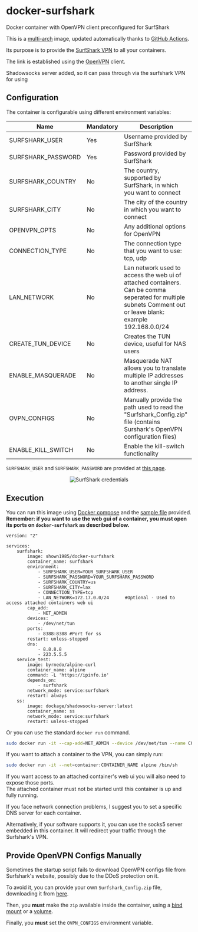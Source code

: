 # docker-surfshark

Docker container with OpenVPN client preconfigured for SurfShark

This is a [multi-arch](https://medium.com/gft-engineering/docker-why-multi-arch-images-matters-927397a5be2e) image, updated automatically thanks to [GitHub Actions](https://github.com/features/actions).

Its purpose is to provide the [SurfShark VPN](https://surfshark.com/) to all your containers. 

The link is established using the [OpenVPN](https://openvpn.net/) client.

Shadowsocks server added, so it can pass through via the surfshark VPN for using

## Configuration

The container is configurable using different environment variables:

| Name | Mandatory | Description |
|------|-----------|-------------|
|SURFSHARK_USER|Yes|Username provided by SurfShark|
|SURFSHARK_PASSWORD|Yes|Password provided by SurfShark|
|SURFSHARK_COUNTRY|No|The country, supported by SurfShark, in which you want to connect|
|SURFSHARK_CITY|No|The city of the country in which you want to connect|
|OPENVPN_OPTS|No|Any additional options for OpenVPN|
|CONNECTION_TYPE|No|The connection type that you want to use: tcp, udp|
|LAN_NETWORK|No|Lan network used to access the web ui of attached containers. Can be comma seperated for multiple subnets Comment out or leave blank: example 192.168.0.0/24|
|CREATE_TUN_DEVICE|No|Creates the TUN device, useful for NAS users|
|ENABLE_MASQUERADE|No|Masquerade NAT allows you to translate multiple IP addresses to another single IP address.|
|OVPN_CONFIGS|No|Manually provide the path used to read the "Surfshark_Config.zip" file (contains Surshark's OpenVPN configuration files)
|ENABLE_KILL_SWITCH|No|Enable the kill-switch functionality

`SURFSHARK_USER` and `SURFSHARK_PASSWORD` are provided at [this page](https://my.surfshark.com/vpn/manual-setup/main/openvpn).

<p align="center">
    <img src="https://user-images.githubusercontent.com/12913436/180714205-095e891e-4636-43c2-918c-5379f075d993.png" alt="SurfShark credentials"/>
</p>

## Execution

You can run this image using [Docker compose](https://docs.docker.com/compose/) and the [sample file](./docker-compose.yml) provided.  
**Remember: if you want to use the web gui of a container, you must open its ports on `docker-surfshark` as described below.**

```
version: "2"

services: 
    surfshark:
        image: shown1985/docker-surfshark
        container_name: surfshark
        environment: 
            - SURFSHARK_USER=YOUR_SURFSHARK_USER
            - SURFSHARK_PASSWORD=YOUR_SURFSHARK_PASSWORD
            - SURFSHARK_COUNTRY=us
            - SURFSHARK_CITY=lax
            - CONNECTION_TYPE=tcp
            - LAN_NETWORK=172.17.0.0/24      #Optional - Used to access attached containers web ui
        cap_add: 
            - NET_ADMIN
        devices:
            - /dev/net/tun
        ports:
            - 8388:8388 #Port for ss
        restart: unless-stopped
        dns:
            - 8.8.8.8
            - 223.5.5.5
    service_test:
        image: byrnedo/alpine-curl
        container_name: alpine
        command: -L 'https://ipinfo.io'
        depends_on: 
            - surfshark
        network_mode: service:surfshark
        restart: always
    ss:
        image: dockage/shadowsocks-server:latest
        container_name: ss    
        network_mode: service:surfshark
        restart: unless-stopped  
```

Or you can use the standard `docker run` command.

```sh
sudo docker run -it --cap-add=NET_ADMIN --device /dev/net/tun --name CONTAINER_NAME -e SURFSHARK_USER=YOUR_SURFSHARK_USER -e SURFSHARK_PASSWORD=YOUR_SURFSHARK_PASSWORD shown1985/docker-surfshark:latest
```

If you want to attach a container to the VPN, you can simply run:

```sh
sudo docker run -it --net=container:CONTAINER_NAME alpine /bin/sh
```

If you want access to an attached container's web ui you will also need to expose those ports.  
The attached container must not be started until this container is up and fully running.

If you face network connection problems, I suggest you to set a specific DNS server for each container.

Alternatively, if your software supports it, you can use the socks5 server embedded in this container. It will redirect your traffic through the Surfshark's VPN.

## Provide OpenVPN Configs Manually

Sometimes the startup script fails to download OpenVPN configs file from Surfshark's website, possibly due to the DDoS protection on it.


To avoid it, you can provide your own `Surfshark_Config.zip` file, downloading it from [here](https://my.surfshark.com/vpn/api/v1/server/configurations).

Then, you **must** make the `zip` available inside the container, using a [bind mount](https://docs.docker.com/storage/bind-mounts/) or a [volume](https://docs.docker.com/storage/volumes/).

Finally, you **must** set the `OVPN_CONFIGS` environment variable.